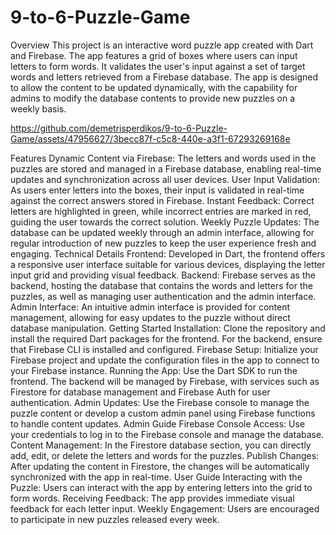 ﻿# 9-to-6-Puzzle-Game
Overview
This project is an interactive word puzzle app created with Dart and Firebase. The app features a grid of boxes where users can input letters to form words. It validates the user's input against a set of target words and letters retrieved from a Firebase database. The app is designed to allow the content to be updated dynamically, with the capability for admins to modify the database contents to provide new puzzles on a weekly basis.

https://github.com/demetrisperdikos/9-to-6-Puzzle-Game/assets/47956627/3becc87f-c5c8-440e-a3f1-67293269168e



Features
Dynamic Content via Firebase: The letters and words used in the puzzles are stored and managed in a Firebase database, enabling real-time updates and synchronization across all user devices.
User Input Validation: As users enter letters into the boxes, their input is validated in real-time against the correct answers stored in Firebase.
Instant Feedback: Correct letters are highlighted in green, while incorrect entries are marked in red, guiding the user towards the correct solution.
Weekly Puzzle Updates: The database can be updated weekly through an admin interface, allowing for regular introduction of new puzzles to keep the user experience fresh and engaging.
Technical Details
Frontend: Developed in Dart, the frontend offers a responsive user interface suitable for various devices, displaying the letter input grid and providing visual feedback.
Backend: Firebase serves as the backend, hosting the database that contains the words and letters for the puzzles, as well as managing user authentication and the admin interface.
Admin Interface: An intuitive admin interface is provided for content management, allowing for easy updates to the puzzle without direct database manipulation.
Getting Started
Installation: Clone the repository and install the required Dart packages for the frontend. For the backend, ensure that Firebase CLI is installed and configured.
Firebase Setup: Initialize your Firebase project and update the configuration files in the app to connect to your Firebase instance.
Running the App: Use the Dart SDK to run the frontend. The backend will be managed by Firebase, with services such as Firestore for database management and Firebase Auth for user authentication.
Admin Updates: Use the Firebase console to manage the puzzle content or develop a custom admin panel using Firebase functions to handle content updates.
Admin Guide
Firebase Console Access: Use your credentials to log in to the Firebase console and manage the database.
Content Management: In the Firestore database section, you can directly add, edit, or delete the letters and words for the puzzles.
Publish Changes: After updating the content in Firestore, the changes will be automatically synchronized with the app in real-time.
User Guide
Interacting with the Puzzle: Users can interact with the app by entering letters into the grid to form words.
Receiving Feedback: The app provides immediate visual feedback for each letter input.
Weekly Engagement: Users are encouraged to participate in new puzzles released every week.
